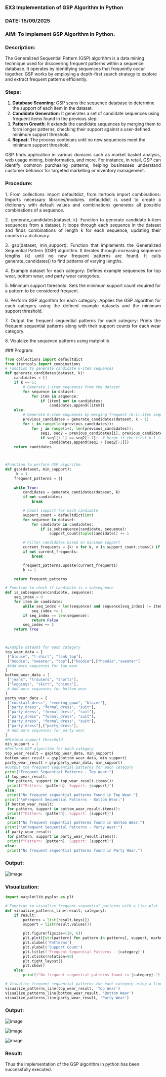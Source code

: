 ### EX3 Implementation of GSP Algorithm In Python
### DATE: 15/09/2025
### AIM: To implement GSP Algorithm In Python.
### Description:
The Generalized Sequential Pattern (GSP) algorithm is a data mining technique used for discovering frequent patterns within a sequence database. It operates by identifying sequences that frequently occur together. GSP works by employing a depth-first search strategy to explore and extract frequent patterns efficiently.
### Steps:
1. <strong>Database Scanning:</strong> GSP scans the sequence database to determine the support of each item in the dataset.
2. <strong>Candidate Generation:</strong> It generates a set of candidate sequences using frequent items found in the previous step.
3. <strong>Pattern Growth:</strong> It extends the candidate sequences by merging them to form longer patterns, checking their support against a user-defined minimum support threshold.
4. <strong>Repeat:</strong> The process continues until no new sequences meet the minimum support threshold.
<p align="justify">
GSP finds application in various domains such as market basket analysis, web usage mining, bioinformatics, and more. For instance, in retail, GSP can identify common purchasing patterns, helping businesses understand customer behavior for targeted marketing or inventory management.
</p>

### Procedure:
<p align="justify">
1. From collections import defaultdict, from itertools import combinations: Imports necessary libraries/modules. defaultdict is
used to create a dictionary with default values and combinations generates all possible combinations of a sequence.</p>
<p align="justify">
2. generate_candidates(dataset, k): Function to generate candidate k-item sequences from a dataset. It loops through each sequence in the
dataset and finds combinations of length k for each sequence, updating their counts in a dictionary.</p>
<p align="justify">
3. gsp(dataset, min_support): Function that implements the Generalized Sequential Pattern (GSP) algorithm. It iterates through increasing
sequence lengths (k) until no new frequent patterns are found. It calls generate_candidates() to find patterns of varying lengths.</p>
<p align="justify">
4. Example dataset for each category: Defines example sequences for top wear, bottom wear, and party wear categories.</p>
<p align="justify">
5. Minimum support threshold: Sets the minimum support count required for a pattern to be considered frequent.</p>
<p align="justify">
6. Perform GSP algorithm for each category: Applies the GSP algorithm for each category using the defined example datasets and the
minimum support threshold.</p>
<p align="justify">
7. Output the frequent sequential patterns for each category: Prints the frequent sequential patterns 
    along with their support counts
for each wear category.</p>
<p align="justify">
8. Visulaize the sequence patterns using matplotlib.
</p>
### Program:

```python
from collections import defaultdict
from itertools import combinations
# Function to generate candidate k-item sequences
def generate_candidates(dataset, k):
    candidates = []
    if k == 1:
        # Generate 1-item sequences from the dataset
        for sequence in dataset:
            for item in sequence:
                if [item] not in candidates:
                    candidates.append([item])
    else:
        # Generate k-item sequences by merging frequent (k-1)-item sequences
        previous_candidates = generate_candidates(dataset, k - 1)
        for i in range(len(previous_candidates)):
            for j in range(i+1, len(previous_candidates)):
                seq1, seq2 = previous_candidates[i], previous_candidates[j]
                if seq1[:-1] == seq2[:-1]:  # Merge if the first k-1 items are the same
                    candidates.append(seq1 + [seq2[-1]])
    return candidates



#Function to perform GSP algorithm
def gsp(dataset, min_support):
     k = 1
    frequent_patterns = {}
    
    while True:
        candidates = generate_candidates(dataset, k)
        if not candidates:
            break

        # Count support for each candidate
        support_count = defaultdict(int)
        for sequence in dataset:
            for candidate in candidates:
                if is_subsequence(candidate, sequence):
                    support_count[tuple(candidate)] += 1

        # Filter candidates based on minimum support
        current_frequents = {k: v for k, v in support_count.items() if v >= min_support}
        if not current_frequents:
            break

        frequent_patterns.update(current_frequents)
        k += 1

    return frequent_patterns

# Function to check if candidate is a subsequence
def is_subsequence(candidate, sequence):
    seq_index = 0
    for item in candidate:
        while seq_index < len(sequence) and sequence[seq_index] != item:
            seq_index += 1
        if seq_index == len(sequence):
            return False
        seq_index += 1
    return True
  


#Example dataset for each category
top_wear_data = [
 ["blouse", "t-shirt", "tank_top"],
 ["hoodie", "sweater", "top"],["hoodie"],["hoodie","sweater"]
 #Add more sequences for top wear
]
bottom_wear_data = [
 ["jeans", "trousers", "shorts"],
 ["leggings", "skirt", "chinos"],
 # Add more sequences for bottom wear
]
party_wear_data = [
 ["cocktail_dress", "evening_gown", "blazer"],
 ["party_dress", "formal_dress", "suit"],
 ["party_dress", "formal_dress", "suit"],
 ["party_dress", "formal_dress", "suit"],
 ["party_dress", "formal_dress", "suit"],
 ["party_dress"],["party_dress"],
 # Add more sequences for party wear
]
#Minimum support threshold
min_support = 2
#Perform GSP algorithm for each category
top_wear_result = gsp(top_wear_data, min_support)
bottom_wear_result = gsp(bottom_wear_data, min_support)
party_wear_result = gsp(party_wear_data, min_support)
#Output the frequent sequential patterns for each category
print("Frequent Sequential Patterns - Top Wear:")
if top_wear_result:
 for pattern, support in top_wear_result.items():
 print(f"Pattern: {pattern}, Support: {support}")
else:
 print("No frequent sequential patterns found in Top Wear.")
print("\nFrequent Sequential Patterns - Bottom Wear:")
if bottom_wear_result:
 for pattern, support in bottom_wear_result.items():
 print(f"Pattern: {pattern}, Support: {support}")
else:
 print("No frequent sequential patterns found in Bottom Wear.")
print("\nFrequent Sequential Patterns - Party Wear:")
if party_wear_result:
 for pattern, support in party_wear_result.items():
 print(f"Pattern: {pattern}, Support: {support}")
else:
 print("No frequent sequential patterns found in Party Wear.")
```
### Output:

![image](https://github.com/user-attachments/assets/3bfc0518-5249-4a7e-95a3-90e2ccb56888)


### Visualization:
```python
import matplotlib.pyplot as plt

# Function to visualize frequent sequential patterns with a line plot
def visualize_patterns_line(result, category):
    if result:
        patterns = list(result.keys())
        support = list(result.values())

        plt.figure(figsize=(10, 6))
        plt.plot([str(pattern) for pattern in patterns], support, marker='o', linestyle='-', color='blue')
        plt.xlabel('Patterns')
        plt.ylabel('Support Count')
        plt.title(f'Frequent Sequential Patterns - {category}')
        plt.xticks(rotation=90)
        plt.tight_layout()
        plt.show()
    else:
        print(f"No frequent sequential patterns found in {category}.")

# Visualize frequent sequential patterns for each category using a line plot
visualize_patterns_line(top_wear_result, 'Top Wear')
visualize_patterns_line(bottom_wear_result, 'Bottom Wear')
visualize_patterns_line(party_wear_result, 'Party Wear')
```
### Output:

![image](https://github.com/user-attachments/assets/75ce7dd3-c81f-4951-aa68-988cdd9ae8bb)

![image](https://github.com/user-attachments/assets/5e97d3c2-8848-4731-92e0-68821c5c54e4)

![image](https://github.com/user-attachments/assets/c5fc5457-13f8-471b-ad68-b6bff44254fe)



### Result:
Thus the implementation of the GSP algorithm in python has been successfully executed.
